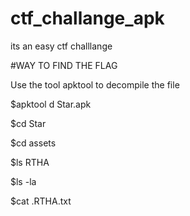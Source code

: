 # ctf_challange_apk
its an easy ctf challlange

#WAY TO FIND THE FLAG

Use the tool apktool to decompile the file

$apktool d Star.apk

$cd Star

$cd assets

$ls RTHA

$ls -la

$cat .RTHA.txt
